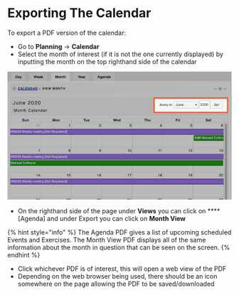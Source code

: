 # Exporting The Calendar

To export a PDF version of the calendar:

* Go to **Planning** -&gt; **Calendar**
* Select the month of interest \(if it is not the one currently displayed\) by inputting the month on the top righthand side of the calendar

![](../../.gitbook/assets/exporting-the-calendar.png)

* On the righthand side of the page under **Views** you can click on ****\[Agenda\] and under Export you can click on **Month View**

{% hint style="info" %}
The Agenda PDF gives a list of upcoming scheduled Events and Exercises. The Month View PDF displays all of the same information about the month in question that can be seen on the screen.
{% endhint %}

* Click whichever PDF is of interest, this will open a web view of the PDF
* Depending on the web browser being used, there should be an icon somewhere on the page allowing the PDF to be saved/downloaded 

